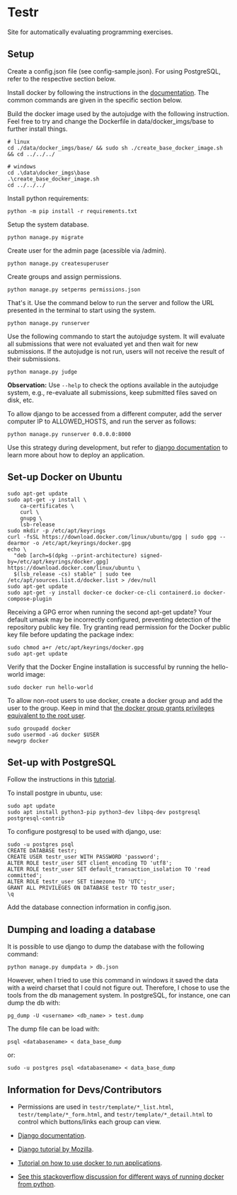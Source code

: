 
# Testr

Site for automatically evaluating programming exercises.

## Setup 

Create a config.json file (see config-sample.json). For using PostgreSQL, refer to
the respective section below.

Install docker by following the instructions in the [documentation](https://docs.docker.com/engine/install). The common commands are given in the specific section below.

Build the docker image used by the autojudge with the following instruction. Feel free to try and change the Dockerfile in data/docker_imgs/base to further install things.

```
# linux
cd ./data/docker_imgs/base/ && sudo sh ./create_base_docker_image.sh && cd ../../../

# windows
cd .\data\docker_imgs\base
.\create_base_docker_image.sh
cd ../../../
```

Install python requirements:

```
python -m pip install -r requirements.txt 
```

Setup the system database. 

```
python manage.py migrate
```

Create user for the admin page (acessible via /admin).

```
python manage.py createsuperuser
```

Create groups and assign permissions.

```
python manage.py setperms permissions.json
```

That's it. Use the command below to run the server and follow the URL presented 
in the terminal to start using the system. 

```
python manage.py runserver
```

Use the following commando to start the autojudge system. It will evaluate all
submissions that were not evaluated yet and then wait for new submissions. If 
the autojudge is not run, users will not receive the result of their submissions.

```
python manage.py judge
```

**Observation:** Use ```--help```  to check the options available in the autojudge system, e.g., re-evaluate all submissions, keep submitted files saved on disk, etc.

To allow django to be accessed from a different computer, add the server computer IP to ALLOWED_HOSTS, and run the server as follows: 

```
python manage.py runserver 0.0.0.0:8000
```

Use this strategy during development, but refer to [django documentation](https://docs.djangoproject.com/en/4.1/howto/deployment/) to learn more about how to deploy an application.

## Set-up Docker on Ubuntu

```
sudo apt-get update
sudo apt-get -y install \
    ca-certificates \
    curl \
    gnupg \
    lsb-release
sudo mkdir -p /etc/apt/keyrings
curl -fsSL https://download.docker.com/linux/ubuntu/gpg | sudo gpg --dearmor -o /etc/apt/keyrings/docker.gpg
echo \
  "deb [arch=$(dpkg --print-architecture) signed-by=/etc/apt/keyrings/docker.gpg] https://download.docker.com/linux/ubuntu \
  $(lsb_release -cs) stable" | sudo tee /etc/apt/sources.list.d/docker.list > /dev/null
sudo apt-get update
sudo apt-get -y install docker-ce docker-ce-cli containerd.io docker-compose-plugin
```

Receiving a GPG error when running the second apt-get update? Your default umask may be incorrectly configured, preventing detection of the repository public key file. Try granting read permission for the Docker public key file before updating the package index:

```
sudo chmod a+r /etc/apt/keyrings/docker.gpg
sudo apt-get update
```

Verify that the Docker Engine installation is successful by running the hello-world image:

```
sudo docker run hello-world
```

To allow non-root users to use docker, create a docker group and add the user to the group. Keep in mind that [the docker group grants privileges equivalent to the root user](https://docs.docker.com/engine/install/linux-postinstall/).

```
sudo groupadd docker
sudo usermod -aG docker $USER
newgrp docker 
```

## Set-up with PostgreSQL

Follow the instructions in this [tutorial](https://www.digitalocean.com/community/tutorials/how-to-use-postgresql-with-your-django-application-on-ubuntu-20-04).

To install postgre in ubuntu, use: 

```
sudo apt update
sudo apt install python3-pip python3-dev libpq-dev postgresql postgresql-contrib
```

To configure postgresql to be used with django, use:

```
sudo -u postgres psql
CREATE DATABASE testr;
CREATE USER testr_user WITH PASSWORD 'password';
ALTER ROLE testr_user SET client_encoding TO 'utf8';
ALTER ROLE testr_user SET default_transaction_isolation TO 'read committed';
ALTER ROLE testr_user SET timezone TO 'UTC';
GRANT ALL PRIVILEGES ON DATABASE testr TO testr_user;
\q
```

Add the database connection information in config.json.

## Dumping and loading a database

It is possible to use django to dump the database with the following command: 

```
python manage.py dumpdata > db.json
```

However, when I tried to use this command in windows it saved the data with a 
weird charset that I could not figure out. Therefore, I chose to use the tools
from the db management system. In postgreSQL, for instance, one can dump the 
db with: 

```
pg_dump -U <username> <db_name> > test.dump
```

The dump file can be load with: 

``` 
psql <databasename> < data_base_dump
``` 

or:

``` 
sudo -u postgres psql <databasename> < data_base_dump
``` 


## Information for Devs/Contributors

- Permissions are used in ```testr/template/*_list.html```, ```testr/template/*_form.html```, and ```testr/template/*_detail.html``` to control which buttons/links each group can view.

- [Django documentation](https://docs.djangoproject.com/en/4.1/).

- [Django tutorial by Mozilla](https://developer.mozilla.org/pt-BR/docs/Learn/Server-side/Django).

- [Tutorial on how to use docker to run applications](https://phoenixnap.com/kb/docker-run-command-with-examples).

- [See this stackoverflow discussion for different ways of running docker from python](https://stackoverflow.com/questions/44862100/need-to-run-docker-run-command-inside-python-script).
